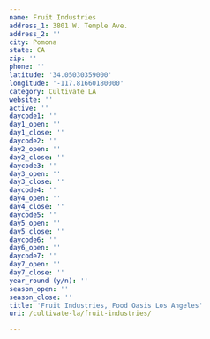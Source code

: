 ```yaml
---
name: Fruit Industries
address_1: 3801 W. Temple Ave.
address_2: ''
city: Pomona
state: CA
zip: ''
phone: ''
latitude: '34.05030359000'
longitude: '-117.81660180000'
category: Cultivate LA
website: ''
active: ''
daycode1: ''
day1_open: ''
day1_close: ''
daycode2: ''
day2_open: ''
day2_close: ''
daycode3: ''
day3_open: ''
day3_close: ''
daycode4: ''
day4_open: ''
day4_close: ''
daycode5: ''
day5_open: ''
day5_close: ''
daycode6: ''
day6_open: ''
daycode7: ''
day7_open: ''
day7_close: ''
year_round (y/n): ''
season_open: ''
season_close: ''
title: 'Fruit Industries, Food Oasis Los Angeles'
uri: /cultivate-la/fruit-industries/

---
```

